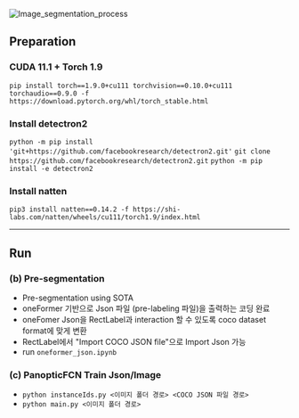 
![Image_segmentation_process](https://github.com/IoRTKETI/Pre-segmentation/assets/122510029/fc160f21-bf75-4cd7-8976-382405035071)


## Preparation
### CUDA 11.1 + Torch 1.9
``` pip install torch==1.9.0+cu111 torchvision==0.10.0+cu111 torchaudio==0.9.0 -f https://download.pytorch.org/whl/torch_stable.html ```

### Install detectron2
``` python -m pip install 'git+https://github.com/facebookresearch/detectron2.git' ```
``` git clone https://github.com/facebookresearch/detectron2.git ```
``` python -m pip install -e detectron2 ```

### Install natten
``` pip3 install natten==0.14.2 -f https://shi-labs.com/natten/wheels/cu111/torch1.9/index.html ```

---
  
## Run
### (b) Pre-segmentation
- Pre-segmentation using SOTA
- oneFormer 기반으로 Json 파일 (pre-labeling 파일)을 출력하는 코딩 완료
- oneFomer Json을 RectLabel과 interaction 할 수 있도록 coco dataset format에 맞게 변환
- RectLabel에서 "Import COCO JSON file"으로 Import Json 가능
- run ``` oneformer_json.ipynb ```

### (c) PanopticFCN Train Json/Image
- ``` python instanceIds.py <이미지 폴더 경로> <COCO JSON 파일 경로> ```
- ``` python main.py <이미지 폴더 경로> ```
